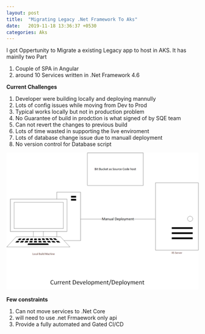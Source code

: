 ```yaml
---
layout: post
title:  "Migrating Legacy .Net Framework To Aks"
date:   2019-11-18 13:36:37 +0530
categories: Aks
---
```

I got Oppertunity to Migrate a existing  Legacy app to host in AKS.
It has mainlly two Part 
1. Couple of SPA  in  Angular
2. around 10 Services written in .Net Framework 4.6 

**Current Challenges**  
1. Developer were building locally and deploying mannully
2. Lots of config issues while moving from Dev to Prod
3. Typical works locally but not in production problem
4. No Guarantee of build in prodction is what signed of by SQE team
5. Can not revert the changes to previous build
6. Lots of time wasted in supporting the live enviroment
7. Lots of database change issue due to manuall deployment
8. No version control for Database script   

<img src='/assets/existingsytem_aks.png' >

**Few constraints**
1. Can not move services to .Net Core
2. will need to use .net Frmaework only api
3. Provide a fully automated and Gated CI/CD


